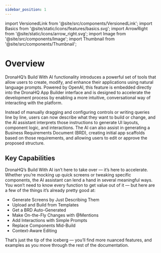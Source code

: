 ```yaml
---
sidebar_position: 1
---
```


import VersionedLink from '@site/src/components/VersionedLink';
import Basics from '@site/static/icons/features/basics.svg';
import ArrowRight from '@site/static/icons/arrow_right.svg';
import Image from '@site/src/components/Image'; 
import Thumbnail from '@site/src/components/Thumbnail';

# Overview

DronaHQ’s Build With AI functionality introduces a powerful set of tools that allow users to create, modify, and enhance their applications using natural language prompts. Powered by OpenAI, this feature is embedded directly into the DronaHQ App Builder interface and is designed to accelerate the development process by enabling a more intuitive, conversational way of interacting with the platform.

Instead of manually dragging and configuring controls or writing queries line by line, users can now describe what they want to build or change, and the AI assistant interprets those instructions to generate UI layouts, component logic, and interactions. The AI can also assist in generating a Business Requirements Document (BRD), creating initial app scaffolds based on those requirements, and allowing users to edit or approve the proposed structure.


## Key Capabilities

DronaHQ’s Build With AI isn’t here to take over — it’s here to accelerate. Whether you’re mocking up quick screens or tweaking specific components, the AI assistant can lend a hand in several meaningful ways. You won’t need to know every function to get value out of it — but here are a few of the things it’s already pretty good at:

- Generate Screens by Just Describing Them
- Upload and Build from Templates
- Get a BRD Auto-Generated
- Make On-the-Fly Changes with @Mentions
- Add Interactions with Simple Prompts
- Replace Components Mid-Build
- Context-Aware Editing

That’s just the tip of the iceberg — you’ll find more nuanced features, and examples as you move through the rest of the documentation. 